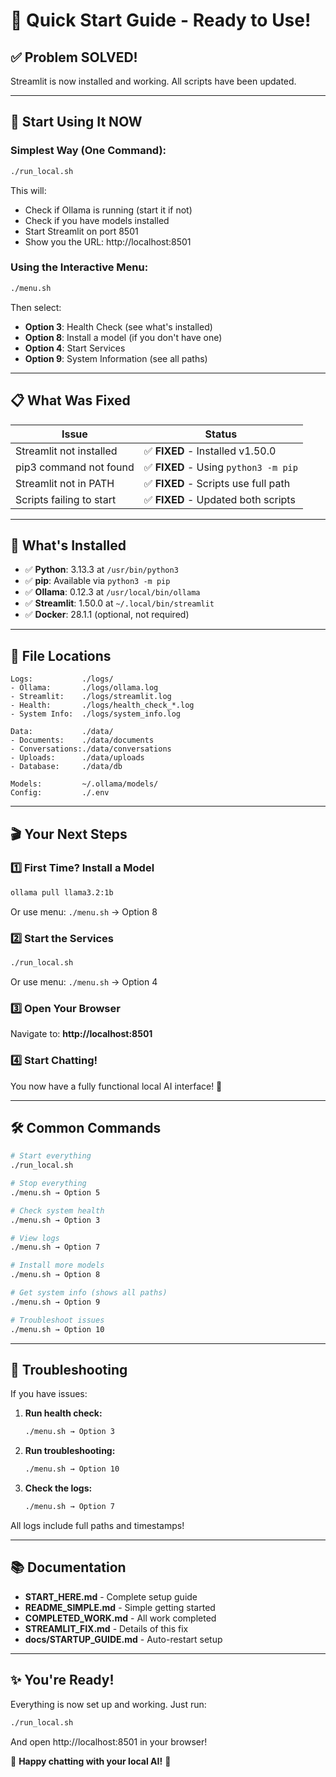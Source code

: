 
# 🚀 Quick Start Guide - Ready to Use!

## ✅ Problem SOLVED!

Streamlit is now installed and working. All scripts have been updated.

---

## 🎯 Start Using It NOW

### Simplest Way (One Command):
```bash
./run_local.sh
```
This will:
- Check if Ollama is running (start it if not)
- Check if you have models installed
- Start Streamlit on port 8501
- Show you the URL: http://localhost:8501

### Using the Interactive Menu:
```bash
./menu.sh
```
Then select:
- **Option 3**: Health Check (see what's installed)
- **Option 8**: Install a model (if you don't have one)
- **Option 4**: Start Services
- **Option 9**: System Information (see all paths)

---

## 📋 What Was Fixed

| Issue | Status |
|-------|--------|
| Streamlit not installed | ✅ **FIXED** - Installed v1.50.0 |
| pip3 command not found | ✅ **FIXED** - Using `python3 -m pip` |
| Streamlit not in PATH | ✅ **FIXED** - Scripts use full path |
| Scripts failing to start | ✅ **FIXED** - Updated both scripts |

---

## 🔧 What's Installed

- ✅ **Python**: 3.13.3 at `/usr/bin/python3`
- ✅ **pip**: Available via `python3 -m pip`
- ✅ **Ollama**: 0.12.3 at `/usr/local/bin/ollama`
- ✅ **Streamlit**: 1.50.0 at `~/.local/bin/streamlit`
- ✅ **Docker**: 28.1.1 (optional, not required)

---

## 📁 File Locations

```
Logs:           ./logs/
- Ollama:       ./logs/ollama.log
- Streamlit:    ./logs/streamlit.log
- Health:       ./logs/health_check_*.log
- System Info:  ./logs/system_info.log

Data:           ./data/
- Documents:    ./data/documents
- Conversations:./data/conversations
- Uploads:      ./data/uploads
- Database:     ./data/db

Models:         ~/.ollama/models/
Config:         ./.env
```

---

## 🎬 Your Next Steps

### 1️⃣ First Time? Install a Model
```bash
ollama pull llama3.2:1b
```
Or use menu: `./menu.sh` → Option 8

### 2️⃣ Start the Services
```bash
./run_local.sh
```
Or use menu: `./menu.sh` → Option 4

### 3️⃣ Open Your Browser
Navigate to: **http://localhost:8501**

### 4️⃣ Start Chatting!
You now have a fully functional local AI interface! 🎉

---

## 🛠️ Common Commands

```bash
# Start everything
./run_local.sh

# Stop everything
./menu.sh → Option 5

# Check system health
./menu.sh → Option 3

# View logs
./menu.sh → Option 7

# Install more models
./menu.sh → Option 8

# Get system info (shows all paths)
./menu.sh → Option 9

# Troubleshoot issues
./menu.sh → Option 10
```

---

## 🐛 Troubleshooting

If you have issues:

1. **Run health check:**
   ```bash
   ./menu.sh → Option 3
   ```

2. **Run troubleshooting:**
   ```bash
   ./menu.sh → Option 10
   ```

3. **Check the logs:**
   ```bash
   ./menu.sh → Option 7
   ```

All logs include full paths and timestamps!

---

## 📚 Documentation

- **START_HERE.md** - Complete setup guide
- **README_SIMPLE.md** - Simple getting started
- **COMPLETED_WORK.md** - All work completed
- **STREAMLIT_FIX.md** - Details of this fix
- **docs/STARTUP_GUIDE.md** - Auto-restart setup

---

## ✨ You're Ready!

Everything is now set up and working. Just run:

```bash
./run_local.sh
```

And open http://localhost:8501 in your browser!

🎉 **Happy chatting with your local AI!** 🎉
